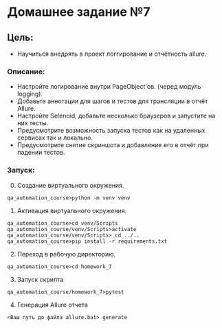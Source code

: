 Домашнее задание №7
=====

## Цель:
- Научиться внедрять в проект логгирование и отчётность allure.

### Описание:
- Настройте логирование внутри PageObject'ов. (черед модуль logging).
- Добавьте аннотации для шагов и тестов для трансляции в отчёт Allure.
- Настройте Selenoid, добавьте несколько браузеров и запустите на них тесты.
- Предусмотрите возможность запуска тестов как на удаленных сервисах так и локально.
- Предусмотрите снятие скриншота и добавление его в отчёт при падении тестов.

### Запуск:
0. Создание виртуального окружения.
```shell script
qa_automation_course>python -m venv venv
```

1. Активация виртуального окружения.
```shell script
qa_automation_course>cd venv/Scripts
qa_automation_course/venv/Scripts>activate
qa_automation_course/venv/Scripts> cd ../..
qa_automation_course>pip install -r requirements.txt
``` 

2. Переход в рабочую директорию.
```shell script
qa_automation_course>cd homework_7
```

3. Запуск скрипта
```shell script
qa_automation_course/homework_7>pytest
```

4. Генерация Allure отчета
```shell script
<Ваш путь до файла allure.bat> generate
```
